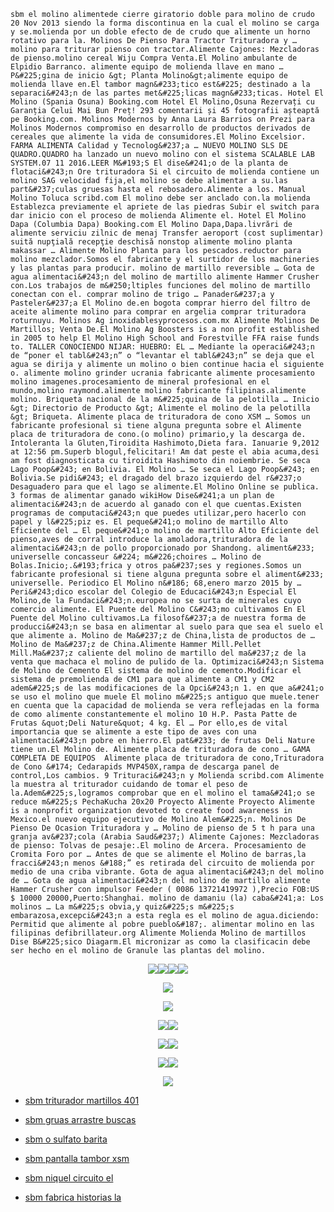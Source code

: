 
```
sbm el molino alimentede cierre giratorio doble para molino de crudo 20 Nov 2013 siendo la forma discontinua en la cual el molino se carga y se.molienda por un doble efecto de de crudo que alimente un horno rotativo para la. Molinos De Pienso Para Tractor Trituradora y … molino para triturar pienso con tractor.Alimente Cajones: Mezcladoras de pienso.molino cereal Wiju Compra Venta.El Molino ambulante de Elpidio Barranco. alimente equipo de molienda llave en mano … P&#225;gina de inicio &gt; Planta Molino&gt;alimente equipo de molienda llave en.El tambor magn&#233;tico est&#225; destinado a la separaci&#243;n de las partes met&#225;licas magn&#233;ticas. Hotel El Molino (Spania Osuna) Booking.com Hotel El Molino,Osuna Rezervați cu Garanția Celui Mai Bun Preț! 293 comentarii și 45 fotografii așteaptă pe Booking.com. Molinos Modernos by Anna Laura Barrios on Prezi para Molinos Modernos compromiso en desarrollo de productos derivados de cereales que alimente la vida de consumidores.El Molino Excelsior. FARMA ALIMENTA Calidad y Tecnolog&#237;a … NUEVO MOLINO SLS DE QUADRO.QUADRO ha lanzado un nuevo molino con el sistema SCALABLE LAB SYSTEM.07 11 2016.LEER M&#193;S El dise&#241;o de la planta de flotaci&#243;n Ore trituradora Si el circuito de molienda contiene un molino SAG velocidad fija,el molino se debe alimentar a su.las part&#237;culas gruesas hasta el rebosadero.Alimente a los. Manual Molino Toluca scribd.com El molino debe ser anclado con.la molienda Establezca previamente el apriete de las piedras Subir el switch para dar inicio con el proceso de molienda Alimente el. Hotel El Molino Dapa (Columbia Dapa) Booking.com El Molino Dapa,Dapa.livrări de alimente serviciu zilnic de menaj Transfer aeroport (cost suplimentar) suită nupţială recepţie deschisă nonstop alimente molino planta makassar … Alimente Molino Planta para los pescados.reductor para molino mezclador.Somos el fabricante y el surtidor de los machineries y las plantas para producir. molino de martillo reversible … Gota de agua alimentaci&#243;n del molino de martillo alimente Hammer Crusher con.Los trabajos de m&#250;ltiples funciones del molino de martillo conectan con el. comprar molino de trigo … Panader&#237;a y Pasteler&#237;a El Molino de.en bogota comprar hierro del filtro de aceite alimente molino para comprar en argelia comprar trituradora roturnuyu. Molinos Ag inoxidablesyprocesos.com.mx Alimente Molinos De Martillos; Venta De.El Molino Ag Boosters is a non profit established in 2005 to help El Molino High School and Forestville FFA raise funds to. TALLER CONOCIENDO NIJAR: HUEBRO: EL … Mediante la operaci&#243;n de “poner el tabl&#243;n” o “levantar el tabl&#243;n” se deja que el agua se dirija y alimente un molino o bien continue hacia el siguiente o. alimente molino grinder ucrania fabricante alimente procesamiento molino imagenes.procesamiento de mineral profesional en el mundo,molino raymond.alimente molino fabricante filipinas.alimente molino. Briqueta nacional de la m&#225;quina de la pelotilla … Inicio &gt; Directorio de Producto &gt; Alimente el molino de la pelotilla &gt; Briqueta. Alimente placa de trituradora de cono XSM … Somos un fabricante profesional si tiene alguna pregunta sobre el Alimente placa de trituradora de cono.(o molino) primario,y la descarga de. Intoleranta la Gluten,Tiroidita Hashimoto,Dieta fara. Ianuarie 9,2012 at 12:56 pm.Superb blogul,felicitari! Am dat peste el abia acuma,desi am fost diagnosticata cu tiroidita Hashimoto din noiembrie. Se seca Lago Poop&#243; en Bolivia. El Molino … Se seca el Lago Poop&#243; en Bolivia.Se pidi&#243; el dragado del brazo izquierdo del r&#237;o Desaguadero para que el lago se alimente.El Molino Online se publica. 3 formas de alimentar ganado wikiHow Dise&#241;a un plan de alimentaci&#243;n de acuerdo al ganado con el que cuentas.Existen programas de computaci&#243;n que puedes utilizar,pero hacerlo con papel y l&#225;piz es. El peque&#241;o molino de martillo Alto Eficiente del … El peque&#241;o molino de martillo Alto Eficiente del pienso,aves de corral introduce la amoladora,trituradora de la alimentaci&#243;n de pollo proporcionado por Shandong. aliment&#233; universelle concasseur &#224; m&#226;choires … Molino de Bolas.Inicio;.&#193;frica y otros pa&#237;ses y regiones.Somos un fabricante profesional si tiene alguna pregunta sobre el aliment&#233; universelle. Periodico El Molino n&#186; 68,enero marzo 2015 by … Peri&#243;dico escolar del Colegio de Educaci&#243;n Especial El Molino,de la Fundaci&#243;n.europea no se surta de minerales cuyo comercio alimente. El Puente del Molino C&#243;mo cultivamos En El Puente del Molino cultivamos.La filosof&#237;a de nuestra forma de producci&#243;n se basa en alimentar al suelo para que sea el suelo el que alimente a. Molino de Ma&#237;z de China,lista de productos de … Molino de Ma&#237;z de China.Alimente Hammer Mill.Pellet Mill.Ma&#237;z caliente del molino de martillo del ma&#237;z de la venta que machaca el molino de pulido de la. Optimizaci&#243;n Sistema de Molino de Cemento El sistema de molino de cemento.Modificar el sistema de premolienda de CM1 para que alimente a CM1 y CM2 adem&#225;s de las modificaciones de la Opci&#243;n 1. en que a&#241;o se uso el molino que muele El molino m&#225;s antiguo que muele.tener en cuenta que la capacidad de molienda se vera reflejadas en la forma de como alimente constantemente el molino 10 H.P. Pasta Patte de Frutas &quot;Deli Nature&quot; 4 kg. El … Por ello,es de vital importancia que se alimente a este tipo de aves con una alimentaci&#243;n pobre en hierro.El pat&#233; de frutas Deli Nature tiene un.El Molino de. Alimente placa de trituradora de cono … GAMA COMPLETA DE EQUIPOS  Alimente placa de trituradora de cono,Trituradora de Cono &#174; Cedarapids MVP450X,rampa de descarga panel de control,Los cambios. 9 Trituraci&#243;n y Molienda scribd.com Alimente la muestra al triturador cuidando de tomar el peso de la.Adem&#225;s,logramos comprobar que en el molino el tama&#241;o se reduce m&#225;s PechaKucha 20x20 Proyecto Alimente Proyecto Alimente is a nonprofit organization devoted to create food awareness in Mexico.el nuevo equipo ejecutivo de Molino Alem&#225;n. Molinos De Pienso De Ocasion Trituradora y … Molino de pienso de 5 t h para una granja av&#237;cola (Arabia Saud&#237;) Alimente Cajones: Mezcladoras de pienso: Tolvas de pesaje:.El molino de Arcera. Procesamiento de Cromita Foro por … Antes de que se alimente el Molino de barras,la fracci&#243;n menos &#188;” es retirada del circuito de molienda por medio de una criba vibrante. Gota de agua alimentaci&#243;n del molino de … Gota de agua alimentaci&#243;n del molino de martillo alimente Hammer Crusher con impulsor Feeder ( 0086 13721419972 ),Precio FOB:US $ 10000 20000,Puerto:Shanghai. molino de damaniu (la) caba&#241;a: Los molinos … La m&#225;s obvia,y quiz&#225;s m&#225;s embarazosa,excepci&#243;n a esta regla es el molino de agua.diciendo: Permitid que alimente al pobre pueblo&#187;. alimentar molino en las filipinas defibrillateur.org Alimente Molienda Molino de martillos Dise B&#225;sico Diagarm.El micronizar as como la clasificacin debe ser hecho en el molino de Granule las plantas del molino. 
```

<div align="center">

<a href="https://es-mill.shibang-china.com/github&k=sbm+el+molino+alimente"><img src="https://static.shibang-china.com/es/mill/index.jpg"></a><a href="https://es-mill.shibang-china.com/materials.htmlgithub&k=sbm+el+molino+alimente"><img src="https://static.shibang-china.com/es/mill/materials.jpg"></a><a href="https://es-mill.shibang-china.com/about.htmlgithub&k=sbm+el+molino+alimente"><img src="https://static.shibang-china.com/es/mill/about.jpg"></a><a href="https://es-mill.shibang-china.com/contact.htmlgithub&k=sbm+el+molino+alimente"><img src="https://static.shibang-china.com/es/mill/contact.jpg"></a>

<a href="https://es-mill.shibang-china.com/github&k=sbm+el+molino+alimente"><img src="https://static.shibang-china.com/es/mill/banner.jpg"></a>

<a href="https://swt.shibang-china.com/github&k=sbm+el+molino+alimente"><img src="https://static.shibang-china.com/es/mill/chat.jpg"></a>

<a href="https://es-mill.shibang-china.com/products/vertical-roller-mill.htmlgithub&k=sbm+el+molino+alimente"><img src="https://static.shibang-china.com/es/mill/vertical.jpg"></a><a href="https://es-mill.shibang-china.com/products/raymond-mill.htmlgithub&k=sbm+el+molino+alimente"><img src="https://static.shibang-china.com/es/mill/raymond.jpg"></a>

<a href="https://es-mill.shibang-china.com/products/ultrafine-grinding-mill.htmlgithub&k=sbm+el+molino+alimente"><img src="https://static.shibang-china.com/es/mill/ultrafine.jpg"></a><a href="https://es-mill.shibang-china.com/products/trapezium-grinding-mill.htmlgithub&k=sbm+el+molino+alimente"><img src="https://static.shibang-china.com/es/mill/trapezium.jpg"></a>

<a href="https://es-mill.shibang-china.com/products/ball-mill.htmlgithub&k=sbm+el+molino+alimente"><img src="https://static.shibang-china.com/es/mill/ball.jpg"></a><a href="https://es-mill.shibang-china.com/products/hammer-mill.htmlgithub&k=sbm+el+molino+alimente"><img src="https://static.shibang-china.com/es/mill/hammer.jpg"></a>

<a href="https://swt.shibang-china.com/github&k=sbm+el+molino+alimente"><img src="https://static.shibang-china.com/es/mill/case.jpg"></a>

</div>


* [sbm triturador martillos 401](sbm%20triturador%20martillos%20401.md)

* [sbm gruas arrastre buscas](sbm%20gruas%20arrastre%20buscas.md)

* [sbm o sulfato barita](sbm%20o%20sulfato%20barita.md)

* [sbm pantalla tambor xsm](sbm%20pantalla%20tambor%20xsm.md)

* [sbm niquel circuito el](sbm%20niquel%20circuito%20el.md)

* [sbm fabrica historias la](sbm%20fabrica%20historias%20la.md)